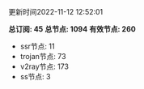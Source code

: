 更新时间2022-11-12 12:52:01

**总订阅: 45**
**总节点: 1094**
**有效节点: 260**
- ssr节点: 11
- trojan节点: 73
- v2ray节点: 173
- ss节点: 3
